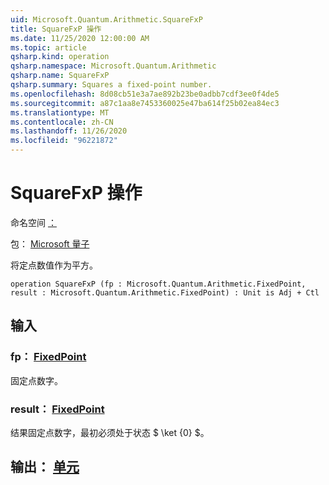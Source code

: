 ```yaml
---
uid: Microsoft.Quantum.Arithmetic.SquareFxP
title: SquareFxP 操作
ms.date: 11/25/2020 12:00:00 AM
ms.topic: article
qsharp.kind: operation
qsharp.namespace: Microsoft.Quantum.Arithmetic
qsharp.name: SquareFxP
qsharp.summary: Squares a fixed-point number.
ms.openlocfilehash: 8d08cb51e3a7ae892b23be0adbb7cdf3ee0f4de5
ms.sourcegitcommit: a87c1aa8e7453360025e47ba614f25b02ea84ec3
ms.translationtype: MT
ms.contentlocale: zh-CN
ms.lasthandoff: 11/26/2020
ms.locfileid: "96221872"
---
```

# <a name="squarefxp-operation"></a>SquareFxP 操作

命名空间 [：](xref:Microsoft.Quantum.Arithmetic)

包： [Microsoft 量子](https://nuget.org/packages/Microsoft.Quantum.Numerics)


将定点数值作为平方。

```qsharp
operation SquareFxP (fp : Microsoft.Quantum.Arithmetic.FixedPoint, result : Microsoft.Quantum.Arithmetic.FixedPoint) : Unit is Adj + Ctl
```


## <a name="input"></a>输入

### <a name="fp--fixedpoint"></a>fp： [FixedPoint](xref:Microsoft.Quantum.Arithmetic.FixedPoint)

固定点数字。


### <a name="result--fixedpoint"></a>result： [FixedPoint](xref:Microsoft.Quantum.Arithmetic.FixedPoint)

结果固定点数字，最初必须处于状态 $ \ket {0} $。



## <a name="output--unit"></a>输出： [单元](xref:microsoft.quantum.lang-ref.unit)

